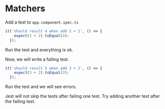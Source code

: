 # Matchers

Add a test to `app.component.spec.ts`

```typescript
it('should result 4 when add 2 + 2', () => {
    expect(2 + 2).toEqual(4);
  });
```

Run the test and everything is ok.

Now, we will write a failing test.

```typescript
it('should result 5 when add 3 + 2', () => {
    expect(3 + 2).toEqual(3);
  });
```

Run the test and we will see errors.

Jest will not skip the tests after failing one test. Try adding another test after the failing test.
